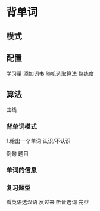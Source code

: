 # 背单词

## 模式

## 配置

学习量
添加词书
随机选取算法
熟练度

## 算法

曲线

### 背单词模式

1.给出一个单词 认识/不认识

例句
题目

### 单词的信息

### 复习题型

看英语选汉语
反过来
听音选词
完型



